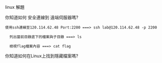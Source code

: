 linux 解題

你知道如何 安全連線到 遠端伺服器嗎?

```
使用ssh連線至120.114.62.48 Port:2200 ===> ssh lab@120.114.62.48 -p 2200

  列出當前目錄底下的檔案與子目錄 ===> ls

  檢視flag檔案內容 ===> cat flag
```


你知道如何在Linux上找到隱藏檔案嗎?

```
